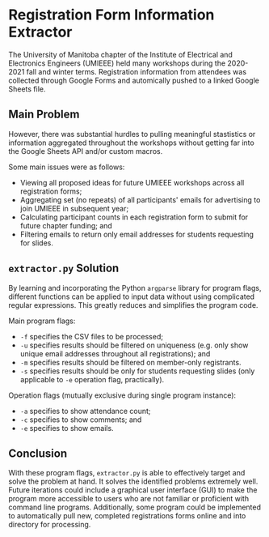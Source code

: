 # Registration Form Information Extractor

The University of Manitoba chapter of the Institute of Electrical and Electronics Engineers (UMIEEE) held many workshops during the 2020-2021 fall and winter terms. Registration information from attendees was collected through Google Forms and automically pushed to a linked Google Sheets file.

## Main Problem

However, there was substantial hurdles to pulling meaningful stastistics or information aggregated throughout the workshops without getting far into the Google Sheets API and/or custom macros.

Some main issues were as follows:
* Viewing all proposed ideas for future UMIEEE workshops across all registration forms;
* Aggregating set (no repeats) of all participants' emails for advertising to join UMIEEE in subsequent year;
* Calculating participant counts in each registration form to submit for future chapter funding; and
* Filtering emails to return only email addresses for students requesting for slides.

## `extractor.py` Solution

By learning and incorporating the Python `argparse` library for program flags, different functions can be applied to input data without using complicated regular expressions. This greatly reduces and simplifies the program code.

Main program flags:
* `-f` specifies the CSV files to be processed;
* `-u` specifies results should be filtered on uniqueness (e.g. only show unique email addresses throughout all registrations); and
* `-m` specifies results should be filtered on member-only registrants.
* `-s` specifies results should be only for students requesting slides (only applicable to `-e` operation flag, practically).

Operation flags (mutually exclusive during single program instance):
* `-a` specifies to show attendance count;
* `-c` specifies to show comments; and
* `-e` specifies to show emails.

## Conclusion

With these program flags, `extractor.py` is able to effectively target and solve the problem at hand. It solves the identified problems extremely well. Future iterations could include a graphical user interface (GUI) to make the program more accessible to users who are not familiar or proficient with command line programs. Additionally, some program could be implemented to automatically pull new, completed registrations forms online and into directory for processing.
